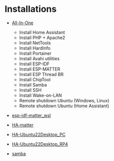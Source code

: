 # Installations

- [All-In-One](All-In-One.md)  
  - Install Home Assistant
  - Install PHP + Apache2
  - Install NetTools
  - Install HardInfo
  - Install Portainer
  - Install Avahi utilities
  - Install ESP-IDF
  - Install ESP-MATTER
  - Install ESP Thread BR
  - Install ChipTool
  - Install Samba
  - Install SSH
  - Install Wake-on-LAN
  - Remote shutdown Ubuntu (Windows, Linux)
  - Remote shutdown Ubuntu (Home Assistant)

- [esp-idf-matter_wsl](esp-idf-matter_wsl.md)  
  
- [HA-matter](HA-matter.md)  
  
- [HA-Ubuntu22Desktop_PC](HA-Ubuntu22Desktop_PC.md)  
  
- [HA-Ubuntu22Desktop_RP4](HA-Ubuntu22Desktop_RP4.md)  
  
- [samba](samba.md)  



